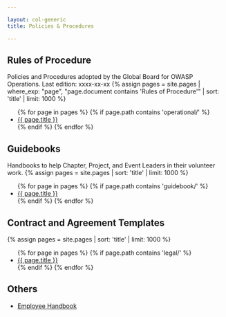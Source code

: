 ```yaml
---

layout: col-generic
title: Policies & Procedures

---
```


<!-- rebuild 5 -->

## Rules of Procedure
Policies and Procedures adopted by the Global Board for OWASP Operations. Last edition: xxxx-xx-xx
{% assign pages = site.pages | where_exp: "page", "page.document contains 'Rules of Procedure'" | sort: 'title' | limit: 1000 %}
<ul>
{% for page in pages %}
 {% if page.path contains 'operational/' %}
 <li><a href="/www-policy{{ page.url | replace: '.html', '' }}">{{ page.title }}</a></li>
 {% endif %}
{% endfor %}
</ul>

## Guidebooks

Handbooks to help Chapter, Project, and Event Leaders in their volunteer work.
{% assign pages = site.pages | sort: 'title' | limit: 1000 %}
<ul>
{% for page in pages %}
 {% if page.path contains 'guidebook/' %}
 <li><a href="/www-policy{{ page.url | replace: '.html', '' }}">{{ page.title }}</a></li>
 {% endif %}
{% endfor %}
</ul>

## Contract and Agreement Templates

{% assign pages = site.pages | sort: 'title' | limit: 1000 %}
<ul>
{% for page in pages %}
 {% if page.path contains 'legal/' %}
 <li><a href="/www-policy{{ page.url | replace: '.html', '' }}">{{ page.title }}</a></li>
 {% endif %}
{% endfor %}
</ul>

## Others

- [Employee Handbook](/www-policy/employee)

